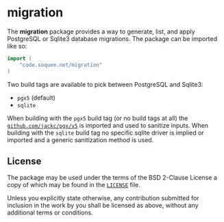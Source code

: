 # migration

The **migration** package provides a way to generate, list, and apply PostgreSQL
or Sqlite3 database migrations.
The package can be imported like so:

```go
import (
	"code.soquee.net/migration"
)
```

Two build tags are available to pick between PostgreSQL and Sqlite3:

- `pgx5` (default)
- `sqlite`

When building with the `pgx5` build tag (or no build tags at all) the
[`github.com/jackc/pgx/v5`][pgx5] is imported and used to sanitize inputs.
When building with the `sqlite` build tag no specific sqlite driver is implied
or imported and a generic sanitization method is used.

[pgx5]: https://pkg.go.dev/github.com/jackc/pgx/v5


## License

The package may be used under the terms of the BSD 2-Clause License a copy of
which may be found in the [`LICENSE`] file.

Unless you explicitly state otherwise, any contribution submitted for inclusion
in the work by you shall be licensed as above, without any additional terms or
conditions.

[`LICENSE`]: ./LICENSE
